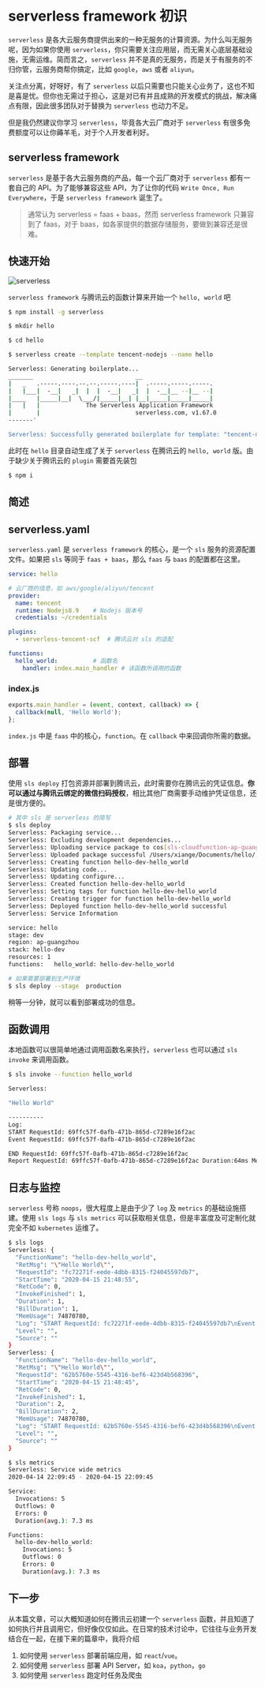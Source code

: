 # serverless framework 初识

`serverless` 是各大云服务商提供出来的一种无服务的计算资源。为什么叫无服务呢，因为如果你使用 `serverless`，你只需要关注应用层，而无需关心底层基础设施，无需运维。简而言之，`serverless` 并不是真的无服务，而是关于有服务的不归你管，云服务商帮你搞定，比如 `google`，`aws` 或者 `aliyun`。

关注点分离，好呀好，有了 `serverless` 以后只需要也只能关心业务了，这也不知是喜是忧。但你也无需过于担心，这是对已有并且成熟的开发模式的挑战，解决痛点有限，因此很多团队对于替换为 `serverless` 也动力不足。

但是我仍然建议你学习 `serverless`，毕竟各大云厂商对于 `serverless` 有很多免费额度可以让你薅羊毛，对于个人开发者利好。

## serverless framework

`serverless` 是基于各大云服务商的产品，每一个云厂商对于 `serverless` 都有一套自己的 API。为了能够兼容这些 API，为了让你的代码 `Write Once, Run Everywhere`，于是 `serverless framework` 诞生了。

> 通常认为 serverless = faas + baas，然而 serverless framework 只兼容到了 faas，对于 baas，如各家提供的数据存储服务，要做到兼容还是很难。

## 快速开始

![serverless](https://user-gold-cdn.xitu.io/2020/4/15/1717e3a95e071494?w=600&h=374&f=gif&s=232161)

`serverless framework` 与腾讯云的函数计算来开始一个 `hello, world` 吧

``` bash
$ npm install -g serverless
```

``` bash
$ mkdir hello

$ cd hello

$ serverless create --template tencent-nodejs --name hello

Serverless: Generating boilerplate...
_______                             __
|   _   .-----.----.--.--.-----.----|  .-----.-----.-----.
|   |___|  -__|   _|  |  |  -__|   _|  |  -__|__ --|__ --|
|____   |_____|__|  \___/|_____|__| |__|_____|_____|_____|
|   |   |             The Serverless Application Framework
|       |                           serverless.com, v1.67.0
-------'

Serverless: Successfully generated boilerplate for template: "tencent-nodejs"
```

此时在 `hello` 目录自动生成了关于 `serverless` 在腾讯云的 `hello, world` 版。由于缺少关于腾讯云的 `plugin` 需要首先装包

``` bash
$ npm i
```

## 简述

## serverless.yaml

`serverless.yaml` 是 `serverless framework` 的核心，是一个 `sls` 服务的资源配置文件。如果把 `sls` 等同于 `faas + baas`，那么 `faas` 与 `baas` 的配置都在这里。

``` yaml
service: hello

# 云厂商的信息，如 aws/google/aliyun/tencent
provider:
  name: tencent
  runtime: Nodejs8.9    # Nodejs 版本号
  credentials: ~/credentials

plugins:
  - serverless-tencent-scf  # 腾讯云对 sls 的适配

functions:
  hello_world:          # 函数名
    handler: index.main_handler # 该函数所调用的函数
```

### index.js

``` javascript
exports.main_handler = (event, context, callback) => {
  callback(null, 'Hello World');
};
```

`index.js` 中是 `faas` 中的核心，`function`。在 `callback` 中来回调你所需的数据。


## 部署

使用 `sls deploy` 打包资源并部署到腾讯云，此时需要你在腾讯云的凭证信息。**你可以通过与腾讯云绑定的微信扫码授权**，相比其他厂商需要手动维护凭证信息，还是很方便的。

``` bash
# 其中 sls 是 serverless 的简写
$ sls deploy
Serverless: Packaging service...
Serverless: Excluding development dependencies...
Serverless: Uploading service package to cos[sls-cloudfunction-ap-guangzhou]. hello-dev-KamjFZ-2020-04-15-21-47-11.zip
Serverless: Uploaded package successful /Users/xiange/Documents/hello/.serverless/hello.zip
Serverless: Creating function hello-dev-hello_world
Serverless: Updating code...
Serverless: Updating configure...
Serverless: Created function hello-dev-hello_world
Serverless: Setting tags for function hello-dev-hello_world
Serverless: Creating trigger for function hello-dev-hello_world
Serverless: Deployed function hello-dev-hello_world successful
Serverless: Service Information

service: hello
stage: dev
region: ap-guangzhou
stack: hello-dev
resources: 1
functions:   hello_world: hello-dev-hello_world

# 如果需要部署到生产环境
$ sls deploy --stage  production
```

稍等一分钟，就可以看到部署成功的信息。

## 函数调用

本地函数可以很简单地通过调用函数名来执行，`serverless` 也可以通过 `sls invoke` 来调用函数。

``` bash
$ sls invoke --function hello_world

Serverless:

"Hello World"

----------
Log:
START RequestId: 69ffc57f-0afb-471b-865d-c7289e16f2ac
Event RequestId: 69ffc57f-0afb-471b-865d-c7289e16f2ac

END RequestId: 69ffc57f-0afb-471b-865d-c7289e16f2ac
Report RequestId: 69ffc57f-0afb-471b-865d-c7289e16f2ac Duration:64ms Memory:128MB MemUsage:21.8125MB
```

## 日志与监控

`serverless` 号称 `noops`，很大程度上是由于少了 `log` 及 `metrics` 的基础设施搭建。使用 `sls logs` 与 `sls metrics` 可以获取相关信息，但是丰富度及可定制化就完全不如 `kubernetes` 运维了。

``` bash
$ sls logs
Serverless: {
  "FunctionName": "hello-dev-hello_world",
  "RetMsg": "\"Hello World\"",
  "RequestId": "fc72271f-eede-4dbb-8315-f24045597db7",
  "StartTime": "2020-04-15 21:48:55",
  "RetCode": 0,
  "InvokeFinished": 1,
  "Duration": 1,
  "BillDuration": 1,
  "MemUsage": 74870780,
  "Log": "START RequestId: fc72271f-eede-4dbb-8315-f24045597db7\nEvent RequestId: fc72271f-eede-4dbb-8315-f24045597db7\n2020-04-15T13:48:55.344Z\tfc72271f-eede-4dbb-8315-f24045597db7\t{}\n \nEND RequestId: fc72271f-eede-4dbb-8315-f24045597db7\nReport RequestId: fc72271f-eede-4dbb-8315-f24045597db7 Duration:1ms Memory:128MB MemUsage:71.402344MB",
  "Level": "",
  "Source": ""
}
Serverless: {
  "FunctionName": "hello-dev-hello_world",
  "RetMsg": "\"Hello World\"",
  "RequestId": "62b5760e-5545-4316-bef6-423d4b568396",
  "StartTime": "2020-04-15 21:48:45",
  "RetCode": 0,
  "InvokeFinished": 1,
  "Duration": 2,
  "BillDuration": 2,
  "MemUsage": 74870780,
  "Log": "START RequestId: 62b5760e-5545-4316-bef6-423d4b568396\nEvent RequestId: 62b5760e-5545-4316-bef6-423d4b568396\n2020-04-15T13:48:47.995Z\t62b5760e-5545-4316-bef6-423d4b568396\t{}\n \nEND RequestId: 62b5760e-5545-4316-bef6-423d4b568396\nReport RequestId: 62b5760e-5545-4316-bef6-423d4b568396 Duration:2ms Memory:128MB MemUsage:71.402344MB",
  "Level": "",
  "Source": ""
}

$ sls metrics
Serverless: Service wide metrics
2020-04-14 22:09:45 - 2020-04-15 22:09:45

Service:
  Invocations: 5
  Outflows: 0
  Errors: 0
  Duration(avg.): 7.3 ms

Functions:
  hello-dev-hello_world:
    Invocations: 5
    Outflows: 0
    Errors: 0
    Duration(avg.): 7.3 ms
```

## 下一步

从本篇文章，可以大概知道如何在腾讯云初建一个 `serverless` 函数，并且知道了如何执行并且调用它，但好像仅仅如此。在日常的技术讨论中，它往往与业务开发结合在一起，在接下来的篇章中，我将介绍

1. 如何使用 `serverless` 部署前端应用，如 `react`/`vue`。
1. 如何使用 `serverless` 部署 API Server，如 `koa`，`python`，`go`
1. 如何使用 `serverless` 跑定时任务及爬虫

